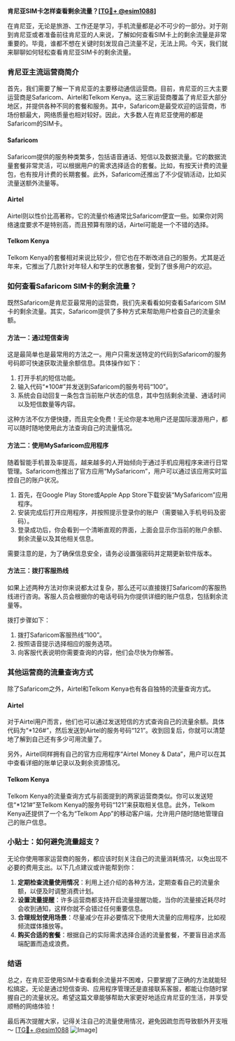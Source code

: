 **肯尼亚SIM卡怎样查看剩余流量？[[TG💪+ @esim1088](https://t.me/s/esim1088)]**

在肯尼亚，无论是旅游、工作还是学习，手机流量都是必不可少的一部分。对于刚到肯尼亚或者准备前往肯尼亚的人来说，了解如何查看SIM卡上的剩余流量是非常重要的。毕竟，谁都不想在关键时刻发现自己流量不足，无法上网。今天，我们就来聊聊如何轻松查看肯尼亚SIM卡的剩余流量。

### 肯尼亚主流运营商简介

首先，我们需要了解一下肯尼亚的主要移动通信运营商。目前，肯尼亚的三大主要运营商是Safaricom、Airtel和Telkom Kenya。这三家运营商覆盖了肯尼亚大部分地区，并提供各种不同的套餐和服务。其中，Safaricom是最受欢迎的运营商，市场份额最大，网络质量也相对较好。因此，大多数人在肯尼亚使用的都是Safaricom的SIM卡。

#### Safaricom

Safaricom提供的服务种类繁多，包括语音通话、短信以及数据流量。它的数据流量套餐非常灵活，可以根据用户的需求选择适合的套餐。比如，有按天计费的流量包，也有按月计费的长期套餐。此外，Safaricom还推出了不少促销活动，比如买流量送额外流量等。

#### Airtel

Airtel则以性价比高著称，它的流量价格通常比Safaricom便宜一些。如果你对网络速度要求不是特别高，而且预算有限的话，Airtel可能是一个不错的选择。

#### Telkom Kenya

Telkom Kenya的套餐相对来说比较少，但它也在不断改进自己的服务。尤其是近年来，它推出了几款针对年轻人和学生的优惠套餐，受到了很多用户的欢迎。

### 如何查看Safaricom SIM卡的剩余流量？

既然Safaricom是肯尼亚最常用的运营商，我们先来看看如何查看Safaricom SIM卡的剩余流量。其实，Safaricom提供了多种方式来帮助用户检查自己的流量余额。

#### 方法一：通过短信查询

这是最简单也是最常用的方法之一。用户只需发送特定的代码到Safaricom的服务号码即可快速获取流量余额信息。具体操作如下：

1. 打开手机的短信功能。
2. 输入代码“*100#”并发送到Safaricom的服务号码“100”。
3. 系统会自动回复一条包含当前账户状态的信息，其中包括剩余流量、通话时间以及短信数量等内容。

这种方法不仅方便快捷，而且完全免费！无论你是本地用户还是国际漫游用户，都可以随时随地使用此方法查询自己的流量情况。

#### 方法二：使用MySafaricom应用程序

随着智能手机普及率提高，越来越多的人开始倾向于通过手机应用程序来进行日常管理。Safaricom也推出了官方应用“MySafaricom”，用户可以通过该应用实时监控自己的账户状况。

1. 首先，在Google Play Store或Apple App Store下载安装“MySafaricom”应用程序。
2. 安装完成后打开应用程序，并按照提示登录你的账户（需要输入手机号码及密码）。
3. 登录成功后，你会看到一个清晰直观的界面，上面会显示你当前的账户余额、剩余流量以及其他相关信息。

需要注意的是，为了确保信息安全，请务必设置强密码并定期更新软件版本。

#### 方法三：拨打客服热线

如果上述两种方法对你来说都太过复杂，那么还可以直接拨打Safaricom的客服热线进行咨询。客服人员会根据你的电话号码为你提供详细的账户信息，包括剩余流量等。

拨打步骤如下：
1. 拨打Safaricom客服热线“100”。
2. 按照语音提示选择相应的服务选项。
3. 向客服代表说明你需要查询的内容，他们会尽快为你解答。

### 其他运营商的流量查询方式

除了Safaricom之外，Airtel和Telkom Kenya也有各自独特的流量查询方式。

#### Airtel

对于Airtel用户而言，他们也可以通过发送短信的方式查询自己的流量余额。具体代码为“*126#”，然后发送到Airtel的服务号码“121”。收到回复后，你就可以清楚地了解到自己还有多少可用流量了。

另外，Airtel同样拥有自己的官方应用程序“Airtel Money & Data”，用户可以在其中查看详细的账单记录以及剩余资源情况。

#### Telkom Kenya

Telkom Kenya的流量查询方式与前面提到的两家运营商类似。你可以发送短信“*121#”至Telkom Kenya的服务号码“121”来获取相关信息。此外，Telkom Kenya还提供了一个名为“Telkom App”的移动客户端，允许用户随时随地管理自己的账户信息。

### 小贴士：如何避免流量超支？

无论你使用哪家运营商的服务，都应该时刻关注自己的流量消耗情况，以免出现不必要的费用支出。以下几点建议或许能帮到你：

1. **定期检查流量使用情况**：利用上述介绍的各种方法，定期查看自己的流量余额，以便及时调整消费计划。
2. **设置流量提醒**：许多运营商都支持开启流量提醒功能，当你的流量接近耗尽时会收到通知，这样你就不会错过任何重要信息。
3. **合理规划使用场景**：尽量减少在非必要情况下使用大流量的应用程序，比如视频流媒体播放等。
4. **购买合适的套餐**：根据自己的实际需求选择合适的流量套餐，不要盲目追求高端配置而造成浪费。

### 结语

总之，在肯尼亚使用SIM卡查看剩余流量并不困难，只要掌握了正确的方法就能轻松搞定。无论是通过短信查询、应用程序管理还是直接联系客服，都能让你随时掌握自己的流量状况。希望这篇文章能够帮助大家更好地适应肯尼亚的生活，并享受顺畅的网络体验！

最后再次提醒大家，记得关注自己的流量使用情况，避免因疏忽而导致额外开支哦～ [[TG💪+ @esim1088](https://t.me/s/esim1088) ![Image](https://i.postimg.cc/4NQfJmqS/Snipaste-2025-05-13-00-14-12.png)]